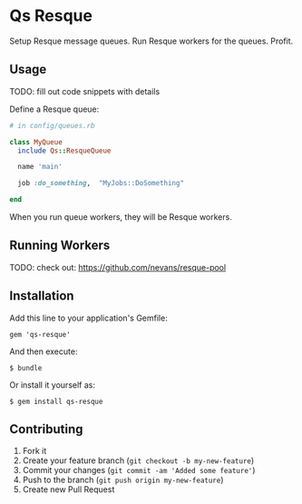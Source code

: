# Qs Resque

Setup Resque message queues.  Run Resque workers for the queues.  Profit.

## Usage

TODO: fill out code snippets with details

Define a Resque queue:

```ruby
# in config/queues.rb

class MyQueue
  include Qs::ResqueQueue

  name 'main'

  job :do_something,  "MyJobs::DoSomething"

end
```

When you run queue workers, they will be Resque workers.

## Running Workers

TODO: check out: https://github.com/nevans/resque-pool

## Installation

Add this line to your application's Gemfile:

    gem 'qs-resque'

And then execute:

    $ bundle

Or install it yourself as:

    $ gem install qs-resque

## Contributing

1. Fork it
2. Create your feature branch (`git checkout -b my-new-feature`)
3. Commit your changes (`git commit -am 'Added some feature'`)
4. Push to the branch (`git push origin my-new-feature`)
5. Create new Pull Request

